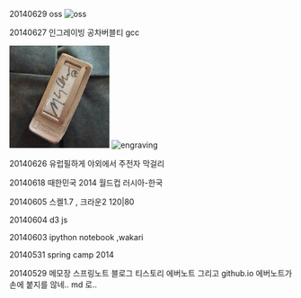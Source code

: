 


20140629
oss
![oss](https://fbcdn-sphotos-b-a.akamaihd.net/hphotos-ak-xap1/t1.0-9/q71/s720x720/10447748_711588965570106_8843710036375584059_n.jpg)

20140627
인그레이빙 공차버블티 gcc

![engraving](img/engraving.jpg)
![engraving](https://www.flickr.com/photos/110452742@N02/12308353045)


20140626
유럽필하게 야외에서 주전자 막걸리

20140618
때한민국 2014 월드컵 러시아-한국

20140605
스켈1.7 , 크라운2 120|80

20140604
d3 js

20140603
ipython notebook ,wakari

20140531
spring camp 2014

20140529
메모장 스프링노트 블로그 티스토리 에버노트 그리고 github.io
에버노트가 손에 붙지를 않네.. md 로..


